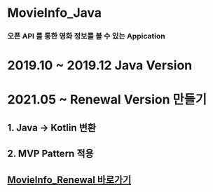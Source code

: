 # MovieInfo_Java

### 오픈 API 를 통한 영화 정보를 볼 수 있는 Appication

# 2019.10 ~ 2019.12 Java Version

# 2021.05 ~ Renewal Version 만들기

## 1. Java -> Kotlin 변환
## 2. MVP Pattern 적용


## [MovieInfo_Renewal 바로가기](https://github.com/hkdong0694/MovieInfo_Renewal)